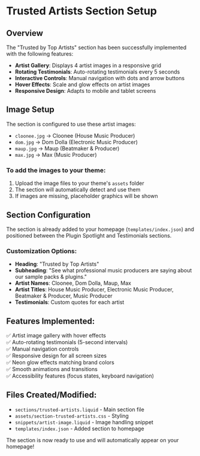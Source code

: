 # Trusted Artists Section Setup

## Overview
The "Trusted by Top Artists" section has been successfully implemented with the following features:

- **Artist Gallery**: Displays 4 artist images in a responsive grid
- **Rotating Testimonials**: Auto-rotating testimonials every 5 seconds
- **Interactive Controls**: Manual navigation with dots and arrow buttons
- **Hover Effects**: Scale and glow effects on artist images
- **Responsive Design**: Adapts to mobile and tablet screens

## Image Setup
The section is configured to use these artist images:
- `cloonee.jpg` → Cloonee (House Music Producer)
- `dom.jpg` → Dom Dolla (Electronic Music Producer)  
- `maup.jpg` → Maup (Beatmaker & Producer)
- `max.jpg` → Max (Music Producer)

### To add the images to your theme:
1. Upload the image files to your theme's `assets` folder
2. The section will automatically detect and use them
3. If images are missing, placeholder graphics will be shown

## Section Configuration
The section is already added to your homepage (`templates/index.json`) and positioned between the Plugin Spotlight and Testimonials sections.

### Customization Options:
- **Heading**: "Trusted by Top Artists"
- **Subheading**: "See what professional music producers are saying about our sample packs & plugins."
- **Artist Names**: Cloonee, Dom Dolla, Maup, Max
- **Artist Titles**: House Music Producer, Electronic Music Producer, Beatmaker & Producer, Music Producer
- **Testimonials**: Custom quotes for each artist

## Features Implemented:
✅ Artist image gallery with hover effects  
✅ Auto-rotating testimonials (5-second intervals)  
✅ Manual navigation controls  
✅ Responsive design for all screen sizes  
✅ Neon glow effects matching brand colors  
✅ Smooth animations and transitions  
✅ Accessibility features (focus states, keyboard navigation)  

## Files Created/Modified:
- `sections/trusted-artists.liquid` - Main section file
- `assets/section-trusted-artists.css` - Styling
- `snippets/artist-image.liquid` - Image handling snippet
- `templates/index.json` - Added section to homepage

The section is now ready to use and will automatically appear on your homepage!
